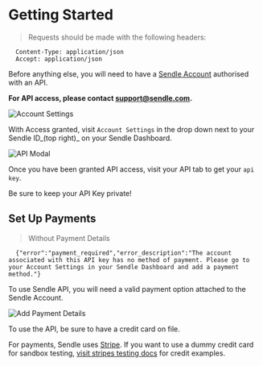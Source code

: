 # Getting Started

> Requests should be made with the following headers:

```
  Content-Type: application/json
  Accept: application/json
```

Before anything else, you will need to have a [Sendle Account](https://www.sendle.com/#signup-form) authorised with an API.

**For API access, please contact [support@sendle.com](mailto:support@sendle.com?subject=Sendle%20API%20Access).**

![Account Settings](images/account_settings.png)

With Access granted, visit `Account Settings`  in the drop down next to your Sendle ID_(top right)_ on your Sendle Dashboard.

![API Modal](images/api_modal.png)

Once you have been granted API access, visit your API tab to get your `api key`.

<aside class="warning">Be sure to keep your API Key private!</aside>

## Set Up Payments

> Without Payment Details

```
  {"error":"payment_required","error_description":"The account associated with this API key has no method of payment. Please go to your Account Settings in your Sendle Dashboard and add a payment method."}  
```

<aside class="success">To use Sendle API, you will need a valid payment option attached to the Sendle Account.</aside>

![Add Payment Details](images/payment_modal.png)

To use the API, be sure to have a credit card on file.

For payments, Sendle uses [Stripe](https://stripe.com). If you want to use a dummy credit card for sandbox testing, [visit stripes testing docs](https://stripe.com/docs/testing) for credit examples.
